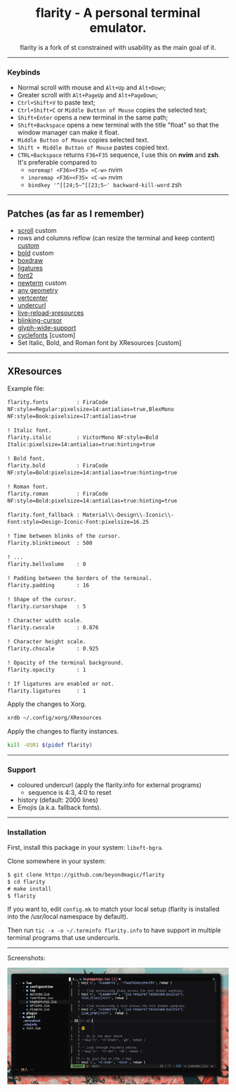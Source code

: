 <h1 align="center">flarity - A personal terminal emulator.</h1>

<p align="center">flarity is a fork of st constrained with usability as the main goal of it.</p>

---

### Keybinds

+ Normal scroll with mouse and `Alt+Up` and `Alt+Down`;
+ Greater scroll with `Alt+PageUp` and `Alt+PageDown`;
+ `Ctrl+Shift+V` to paste text;
+ `Ctrl+Shift+C` or `Middle Button of Mouse` copies the selected text;
+ `Shift+Enter` opens a new terminal in the same path;
+ `Shift+Backspace` opens a new terminal with the title "float" so that the window manager can make it float.
+ `Middle Button of Mouse` copies selected text.
+ `Shift + Middle Button of Mouse` pastes copied text.
+ `CTRL+Backspace` returns `F36+F35` sequence, I use this on **nvim** and **zsh**. It's preferable compared to 
	- `noremap! <F36><F35> <C-w>` nvim
	- `inoremap <F36><F35> <C-w>` nvim
	- `bindkey '^[[24;5~^[[23;5~' backward-kill-word` zsh

---

## Patches (as far as I remember)

+ [scroll](https://st.suckless.org/patches/scrollback/) custom
+ rows and columns reflow (can resize the terminal and keep content) [custom](https://github.com/BeyondMagic/st/blob/master/patches/columns-rows-reflow-st-unpatched.patch)
+ [bold](https://st.suckless.org/patches/bold-is-not-bright/) custom
+ [boxdraw](https://st.suckless.org/patches/boxdraw)
+ [ligatures](https://st.suckless.org/patches/ligatures/)
+ [font2](https://st.suckless.org/patches/font2/)
+ [newterm](https://st.suckless.org/patches/newterm/) custom
+ [any geometry](https://st.suckless.org/patches/anygeometry/)
+ [vertcenter](https://st.suckless.org/patches/vertcenter/)
+ [undercurl](https://st.suckless.org/patches/undercurl/)
+ [live-reload-xresources](https://github.com/gnotclub/xst/commit/c0ffcfbaf8af25468103dd92e0c7e83555e08c7a)
+ [blinking-cursor](https://st.suckless.org/patches/blinking_cursor/)
+ [glyph-wide-support](https://github.com/LukeSmithxyz/st/commit/e3b821dcb3511d60341dec35ee05a4a0abfef7f2)
+ [cyclefonts](https://st.suckless.org/patches/cyclefonts/) [custom]
+ Set Italic, Bold, and Roman font by XResources [custom]

---

## XResources

Example file:

```
flarity.fonts         : FiraCode NF:style=Regular:pixelsize=14:antialias=true,BlexMono NF:style=Book:pixelsize=17:antialias=true

! Italic font.
flarity.italic        : VictorMono NF:style=Bold Italic:pixelsize=14:antialias=true:hinting=true

! Bold font.
flarity.bold          : FiraCode NF:style=Bold:pixelsize=14:antialias=true:hinting=true

! Roman font.
flarity.roman         : FiraCode NF:style=Bold:pixelsize=14:antialias=true:hinting=true

flarity.font_fallback : Material\\-Design\\-Iconic\\-Font:style=Design-Iconic-Font:pixelsize=16.25

! Time between blinks of the cursor.
flarity.blinktimeout  : 500

! ...
flarity.bellvolume    : 0

! Padding between the borders of the terminal.
flarity.padding       : 16

! Shape of the curosr.
flarity.cursorshape   : 5

! Character width scale.
flarity.cwscale       : 0.876

! Character height scale.
flarity.chscale       : 0.925

! Opacity of the terminal background.
flarity.opacity       : 1

! If ligatures are enabled or not.
flarity.ligatures     : 1
```

Apply the changes to Xorg.

```bash
xrdb ~/.config/xorg/XResources
```

Apply the changes to flarity instances.

```bash
kill -USR1 $(pidof flarity)
```

---

### Support

+ coloured undercurl (apply the flarity.info for external programs)
	- sequence is 4:3, 4:0 to reset
+ history (default: 2000 lines)
+ Emojis (a.k.a. fallback fonts).

---

### Installation

First, install this package in your system: `libxft-bgra`.

Clone somewhere in your system:

```
$ git clone https://github.com/beyondmagic/flarity
$ cd flarity
# make install
$ flarity
```

If you want to, edit `config.mk` to match your local setup (flarity is installed into the /usr/local namespace by default).

Then run `tic -x -o ~/.terminfo flarity.info` to have support in multiple terminal programs that use undercurls.

---

Screenshots:

<img align="center" src="/.github/1.png">

